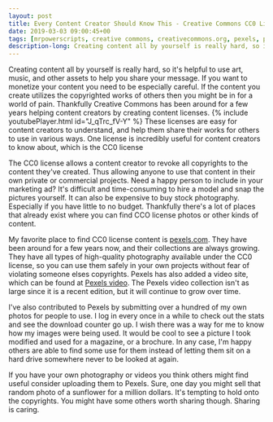 ```yaml
---
layout: post
title: Every Content Creator Should Know This - Creative Commons CC0 License & Pexels.com
date: 2019-03-03 09:00:45+00
tags: [mrpowerscripts, creative commons, creativecommons.org, pexels, pexels.com, cc0 license]
description-long: Creating content all by yourself is really hard, so it's helpful to use art, music, and other assets to help you share your message. If you want to monetize your content you need to be especially careful. If the content you create utilizes the copyrighted works of others then you might be in for a world of pain. Thankfully Creative Commons has been around for a few years helping content creators by creating content licenses. These licenses are easy for content creators to understand, and help them share their works for others to use in various ways. One license is incredibly useful for content creators to know about, which is the CC0 license
---
```


Creating content all by yourself is really hard, so it's helpful to use art, music, and other assets to help you share your message. If you want to monetize your content you need to be especially careful. If the content you create utilizes the copyrighted works of others then you might be in for a world of pain. Thankfully Creative Commons has been around for a few years helping content creators by creating content licenses. {% include youtubePlayer.html id="J_qTrc_fV-Y" %} These licenses are easy for content creators to understand, and help them share their works for others to use in various ways. One license is incredibly useful for content creators to know about, which is the CC0 license

The CC0 license allows a content creator to revoke all copyrights to the content they've created. Thus allowing anyone to use that content in their own private or commercial projects. Need a happy person to include in your marketing ad? It's difficult and time-consuming to hire a model and snap the pictures yourself. It can also be expensive to buy stock photography. Especially if you have little to no budget. Thankfully there's a lot of places that already exist where you can find CCO license photos or other kinds of content.

My favorite place to find CC0 license content is [pexels.com](https://pexels.com). They have been around for a few years now, and their collections are always growing. They have all types of high-quality photography available under the CC0 license, so you can use them safely in your own projects without fear of violating someone elses copyrights. Pexels has also added a video site, which can be found at [Pexels video](https://video.pexels.com). The Pexels video collection isn't as large since it is a recent edition, but it will continue to grow over time.

I've also contributed to Pexels by submitting over a hundred of my own photos for people to use. I log in every once in a while to check out the stats and see the download counter go up. I wish there was a way for me to know how my images were being used. It would be cool to see a picture I took modified and used for a magazine, or a brochure. In any case, I'm happy others are able to find some use for them instead of letting them sit on a hard drive somewhere never to be looked at again.

If you have your own photography or videos you think others might find useful consider uploading them to Pexels. Sure, one day you might sell that random photo of a sunflower for a million dollars. It's tempting to hold onto the copyrights. You might have some others worth sharing though. Sharing is caring.
